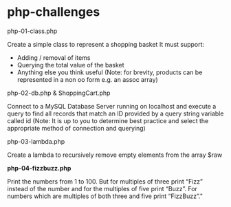 php-challenges
==============

php-01-class.php

Create a simple class to represent a shopping basket
It must support:
  - Adding / removal of items
  - Querying the total value of the basket
  - Anything else you think useful
(Note: for brevity, products can be represented in a non oo form e.g. an assoc array)

php-02-db.php & ShoppingCart.php

Connect to a MySQL Database Server running on localhost and execute a query
to find all records that match an ID provided by a query string variable called
id
(Note: It is up to you to determine best practice and select the appropriate
method of connection and querying)

php-03-lambda.php

Create a lambda to recursively remove empty elements from the array $raw

<b>php-04-fizzbuzz.php</b>

Print the numbers from 1 to 100. But for multiples of three print “Fizz”
instead of the number and for the multiples of five print “Buzz”. For
numbers which are multiples of both three and five print “FizzBuzz”."
